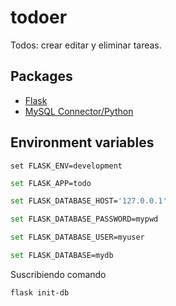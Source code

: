 # todoer

Todos: crear editar y eliminar tareas.

## Packages
- [Flask](https://flask.palletsprojects.com/en/2.0.x/)
- [MySQL Connector/Python](https://dev.mysql.com/doc/connector-python/en/connector-python-installation-binary.html)

## Environment variables
```shell
set FLASK_ENV=development
```
```bash
set FLASK_APP=todo
```

```bash
set FLASK_DATABASE_HOST='127.0.0.1'
```
```bash
set FLASK_DATABASE_PASSWORD=mypwd
```
```bash
set FLASK_DATABASE_USER=myuser
```
```bash
set FLASK_DATABASE=mydb
```

Suscribiendo comando
```bash
flask init-db
```
